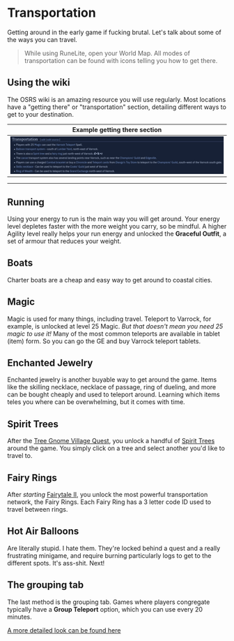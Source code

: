 # Transportation
Getting around in the early game if fucking brutal. Let's talk about some of the ways you can travel.

> While using RuneLite, open your World Map. All modes of transportation can be found with icons telling you how to get there.

## Using the wiki
The OSRS wiki is an amazing resource you will use regularly. Most locations have a "getting there" or "transportation" section, detailing different ways to get to your destination.

|                Example getting there section                 |
| :----------------------------------------------------------: |
| ![Varrack Transportation](./imgs/varrock-transportation.png) |

---

## Running
Using your energy to run is the main way you will get around. Your energy level depletes faster with the more weight you carry, so be mindful. A higher Agility level really helps your run energy and unlocked the **Graceful Outfit**, a set of armour that reduces your weight.

## Boats
Charter boats are a cheap and easy way to get around to coastal cities.

## Magic
Magic is used for many things, including travel. Teleport to Varrock, for example, is unlocked at level 25 Magic. *But that doesn't mean you need 25 magic to use it!* Many of the most common teleports are available in tablet (item) form. So you can go the GE and buy Varrock teleport tablets.

## Enchanted Jewelry
Enchanted jewelry is another buyable way to get around the game. Items like the skilling necklace, necklace of passage, ring of dueling, and more can be bought cheaply and used to teleport around. Learning which items teles you where can be overwhelming, but it comes with time.

## Spirit Trees
After the [Tree Gnome Village Quest](https://oldschool.runescape.wiki/w/Tree_Gnome_Village), you unlock a handful of [Spirit Trees](https://oldschool.runescape.wiki/w/Spirit_tree) around the game. You simply click on a tree and select another you'd like to travel to.

## Fairy Rings
After *starting* [Fairytale II](https://oldschool.runescape.wiki/w/Fairytale_II_-_Cure_a_Queen), you unlock the most powerful transportation network, the Fairy Rings. Each Fairy Ring has a 3 letter code ID used to travel between rings.

## Hot Air Balloons
Are literally stupid. I hate them. They're locked behind a quest and a really frustrating minigame, and require burning particularly logs to get to the different spots. It's ass-shit. Next!

## The grouping tab
The last method is the grouping tab. Games where players congregate typically have a **Group Teleport** option, which you can use every 20 minutes.

[A more detailed look can be found here](https://oldschool.runescape.wiki/w/Transportation)